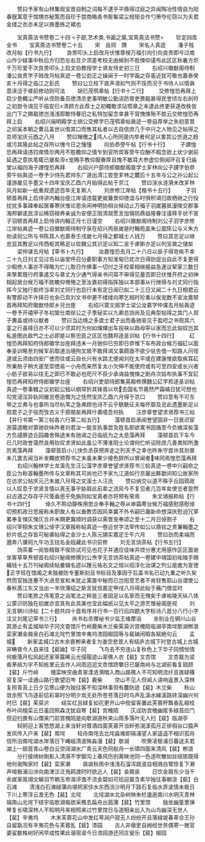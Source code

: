 <!-- { "loadSidebar": true } -->
　　赞曰予家有山林集观宝晋自制之词每不逮乎平鼎得过庭之异闻陶冶性情自为阳春旣寓意于馆甥亦秘笈而自珍于尝商略圅书髣髴梁尘规矩合作勺箫夺伦窃以为夫君金缕之衣亦未足以换墨练之裙也











　　宝真斋法书赞卷二十四
<子部,艺术类,书画之属,宝真斋法书赞>
　　钦定四库全书
　　宝真斋法书赞卷二十五
　　宋　岳珂　撰
　　宋名人真迹
　　潘子贱改月帖【行书九行】
　　良贵叩头上启改月伏惟尊候万福引向引向良贵即今过南山作少緑事中秋后方归恐左右旦夕须差考校无由候别不胜悚仰谨布此区区秋暑方炽千万珍爱不次良贵叩头上启文伯教授学士贤友侍史初三日
　　右绍兴徽猷阁待制潘公良贵字子贱改月帖真迹一卷公劲正之操闻于一时字画之存虽近犹可敬也嘉泰癸亥十月得之临江之彭氏
　　赞曰公立柱下直声凛如气则不馁而况于书待人以情眞意浃洽于嗟前修动则可法
　　胡已茂鹗章帖【行书十二行】
　　交修惶恐再拜上启少恳輙尘严听从侄防备员徳清丞吏事明敏公勤洁防胥吏畏戢甚得民誉顷左右剖符之初尝令谒见于临安已清顾方此荐士之初輙敢求玷鹗章之末逮此终更获遂改秩皆出门下之赐载徳岂浅浅耶敢恃眷旧之私特加留念幸甚干冐愧悚殆不胜云交修惶恐再拜上启
　　右绍兴端明殿学士胡公交修字巳茂鹗章帖眞迹一卷自荐举之失初意晋之祁奚本朝之曹吕盖世以借其口而售其私者以古自信庶几于中兴之人物见之帖得之京师宝庆元酉之八月
　　赞曰矰缴之鸿人心所同是内举者何足以害其公世道之趋或污其隆此帖之存所以愧今日之憧憧
　　向伯恭旁午帖【行书十行】
　　子諲惶恐再拜请违钧席倐尔两月不胜瞻仰之情乍到官所宾客旁午应酬不暇念欲上状少谢前延遇之意执笔辄已屡矣洊宠赐手教仰服眷厚且愧不敏耳大参虚位侧闻环召复归庙堂以福四海子諲惶恐再拜
　　右绍兴户部侍郎徽猷阁直学士芗林向公子諲字伯恭旁午帖眞迹一卷予少侍先君帅东广道出清江尝登芗林之麓后十五年与公之孙公起公谨游屡见手墨又十四年宝庆乙酉六月始得此帖于京江
　　赞曰涂水涟漪未改芗林风月如新一纸重观遗迹百年无复斯人
　　刘彦修江岸帖【楷书十五行】
　　子羽顿首再拜上启侍讲内翰台座江岸请违载更嵗籥景仰徳谊与时俱积谒归故栖继之行役扰扰多事疎奉起居春寒伏惟论思余闲神明协相台候动止万福子羽嵗暮抵漫陵交郡事海邦僻逺民淳讼稀窃禄养亲诚为安便正阻清觌愿言加愼防鼎益隆眷注谨拜手状不宣子羽顿首再拜上启侍讲内翰正月七日谨空
　　右绍兴徽猷阁待制刘公子羽字彦修江岸帖眞迹一卷公自徽猷阁待制守泉在绍兴丙辰嵗是时翰苑盖朱公震陈公与义朱方劝读则公所与书陈其人也嘉泰壬戌嵗七月得之都城士人钱万
　　赞曰其忠足以继忠显其教足以传西枢其略足以佐魏公其识足以知二吴于虖斯亦足以列宝眞之储矣
　　梁仲谋去月帖【草书卜九行】
　　汝嘉惶恐去月二十八日以辰子得竒疾不幸二十九日刘丈见过告以庙堂呼召分委职事方知淮甸已扰次日得防促出自此不复更得少暇修人事亦不得略为亡儿取日作佛事一切付之牙校辈相继报益急遂议挈家三数日来孥累既行府事逺交与章丈方少通气得亲书问耳不审得见量否即日伏惟开府之初神相起居台候万福不胜瞻仰惓惓之至汝嘉初得指挥独以本部事从行继得与刘丈同行指挥今又独行矣终当率刘丈同行也启行未有定日闻已拟二十三日又闻二十九日相君云有警即动不许择日也余已具刘文书中更不缕缕向寒乞相时珍重以俟宠数不宣汝嘉顿首再拜知府徽猷侍郎乡兄台座
　　右绍兴寳文阁学士梁公汝嘉字仲谋去月帖眞迹一卷予开禧甲子冬初筮仕南徐公之子季珌实以九卿总饷尚及见典型帖得之其门人郑子夀盖或持以献者
　　赞曰当边境之多虞士君子出而备驰驱见于盈咫之书观其六銮之行虽择日亦不可以少须其时为何如燀燀出车投袂以趋母寜以家而忘此匈奴岂其私是图此敌忾之士必即是以察忠臣之区区也魏邦逹圣训帖【行书十四行】
　　矼惶恐再拜知府侍郎徽学台座拜违未一月驰仰已穷即日恭惟下车布政台候万福矼以面奉圣训略至刘候军前取道治境拘文故不敢拜谒又事颇亟不欲少驻告借一知路人问径道或云须由四安广徳而往或云自长兴有水路尤便闻刘在太平或在建康惟欲取疾耳矼所乗舫子稍大遂至崇徳易一小舟而来然复太小欠伸不能使府或有可至四安或长兴者小舫子欲易以往无之即已不敢必也咫尺不获少承诲益愧悚之剧舟次姑布执事不宜矼惶恐再拜知府侍郎徽学台座
　　右绍兴吏部侍郎集英殿修撰魏公矼字邦逹圣训帖真迹一卷事雠之议初起公独以纲常折其锋竟以坎去国名节嶤然严霜皜日犹可想也勾党浸淫异轨同辙览卷追慨为之怃然宝庆乙酉六月得于京口
　　赞曰意有不可东带之立弗与也事所当尽杭苇之急弗顾也诗不云乎駪駪征夫每怀靡及览此遗墨斯足以观君子之于役而攷古义于原隰矣再拜什袭噫吾何执
　　汪彦章誉望求贤荐书三帖【并行书第一第三帖各六行第二帖五行】
　　藻顿首启承闻誉望固非一日衰迟宦游莫遑瞻对第驰钦咏昨者刘君汝一能言执事尝及姓名即欲寓书因循至今负媿深矣藻方负讉屏迹丘园趣舍殊途未有驰谒之日临纸为之太息藻再拜
　　藻顿首启下车今已几时政誉蔼然良用钦叹求贤如此虽公不薄淮阳士论谓何伫听诏除庶几善类知所激厉焉藻再拜
　　藻顿首启小儿快负丞获预奔走之列天予之幸也昨朱守尝许其剡章未几罢去闻当补发輙欲预荐书之末虽未果少接色辞所以冒闻者味同焉惶恐藻再拜
　　右绍兴翰林学士龙溪先生汪公藻字彦章誉望求贤荐书三帖真迹一卷中兴嗣命之臣公为称首翰墨所传与文章称其可尚也已予家九江道如行京屡出黟歙间知公故家所在访求公帖庆元己未嵗八月得之文溪士人汪氏
　　赞曰纳交以道不殊乎丘园观政以人叹息于求贤言情以真无事乎胁肩此前辈之流风今不复见者几百年矣使览者跫然曰古道之存存乎尺笺盍思乎免旃则如宝真者亦将预有荣焉
　　朱文靖报称帖【行书十四行】
　　倬久不聆动静殊用思企奉手翰之辱从审霜寒台候万福感慰感慰倬叨预机政日思报称未职故人有以垂教否因风幸冀不外令嗣已庸新命想深庆慰迫冗草畧奉复悚仄悚仄合并未期更冀顺时调获以需晋宠奉颂之至十二月日倬劄子
　　右绍兴宰相朱文靖公倬字汉章报称帖真迹一卷近世字法宰传如公以鼎铉之贵兼翰墨之妙片纸之存皆可秘袭帖得之金沙士人陈元頴实嘉定壬午六月
　　赞曰劲而柔端而遒奔八骥囘九牛功玉铉名金瓯藏此书识前修
　　刘无言饷茶帖【行书五行】
　　饷茶畧一阅皆精致不俟防试可见也花子并通应佳味并烦分惠尤用感怍区区面谢坐客草草焘顿首右绍兴秘阁修撰刘公焘字无言饷茶帖真迹一卷建中靖国初祐陵手赐緍钱十五万刊袐阁续帖彚辑名迹以踵元祐右文之规以绍淳化诒谋之列公是嵗为宣徳正字班在馆阁之末独被防专董斯刻且书标目及事因于后盖书名已动九重之听久矣然而官独连蹇不大进至宣和末犹止寓直中秘而已岂抱至艺者不肯轻售耶山谷谓使公春秋髙江东又当出一羊欣薄绍之斯言犹信嘉定甲戌八月得此帖于蘓门僧显时
　　赞曰笔势之伟笔意之诣笔法之粹是三者固足以名家而无愧矣于虖祐陵天纵八体公蒙识防独在初嵗亦宜其有此具美也宝此幅纸以见太平之游艺惟袐阁是视
　　刘无言辋川诗帖【二十题共四十首有序并行书一百行后四题大字标诗八首分八行小字注又刘尾记草书三行】
　　尚书右丞赠袐书少监王维摩诣
　　余别业在辋川山谷其游止有孟城坳华子冈文杳馆斤竹岭鹿柴木兰柴茱萸沜宫槐陌临湖亭南垞欹湖栁浪栾家瀬金屑泉白石滩北垞竹里馆辛夷坞漆园椒园等与裴廸闲暇各赋絶句云
　　孟城
　　新家孟城口古木余衰栁来者复为谁空悲昔人有结庐古城下时登古城上古城非畴昔今人自来往【裴廸】华子冈
　　飞鸟去不穷连山复秋色上下华子冈惆怅情何极落月松风起还家草露晞云光侵履迹山翠佛人衣【裴】文杏馆
　　文杏裁为梁香茅结为宇不知栋里云去作人间雨迢迢文杏馆跻攀日已屡南岭与北湖前看复廻顾【裴】斤竹岭
　　檀栾映空曲青翠漾涟漪暗入商山路樵人不可知明流纡且直緑篠宻复深一迳通山路行歌望旧岑【裴】鹿柴
　　空山不见人但闻人语响返景入深林复照青苔上日夕见寒山便为独往客不知深林事但有麏防迹【裴】木兰柴
　　秋山敛余照飞鸟逐前侣彩翠时分明夕岚无处所苍苍落日时鸟声乱溪水縁溪路转深幽兴何时已【裴】茱萸沜
　　结实红且緑复如花更开山中傥留客置此芙蓉杯飘香乱椒桂布叶间檀栾云日虽回照森沈犹自寒【裴】宫槐陌
　　仄迳防宫槐幽隂多緑苔应门但迎扫畏有山僧来门前宫槐陌是向欹湖道秋来山雨多落叶无人扫【裴】临湖亭
　　轻舸迎上客悠悠湖上来当轩对尊酒四面芙蓉开当轩弥滉漾孤月正徘徊谷口猿声发风传入户来【裴】南垞
　　轻舟南垞去北垞淼难即隔浦望人家遥遥不相识孤舟信所泊南垞湖水岸落日下崦嵫清波殊淼漫【裴】欹湖
　　吹箫凌极浦日暮送夫君湖上一廻首青山卷白云空阔湖水广青云天色同舣舟一长啸四面来清风【裴】栁浪
　　分行接绮树倒影入清漪不学御沟上春风伤别离映池同一色逐吹散如丝结隂既得地何谢陶家时【裴】栾家濑
　　飒飒秋雨中浅浅石溜泻跳波自相溅白鹭惊复下濑声喧极浦沿渉向南津泛泛鳬鸥渡时时欲近人【裴】金屑泉
　　日饮金屑东少当千余嵗翠鳯翊文螭羽节朝玉帝濚渟澹不流金碧如可拾迎晨含素华独往事朝汲【裴】白石滩
　　清浅白石滩緑蒲向堪把家住水东西浣沙明月下跂石复临水弄波情未极日下川上寒浮云澹无色【裴】北垞
　　北垞湖水北杂树映朱栏逶迤南川水明灭青林端南山北垞下结宇临欹湖每欲采樵去扁舟出菰蒲【裴】竹里馆
　　独坐幽篁里弹琴复长啸深林人不知明月来相照来过竹里馆日与道相亲出入为山鸟幽深无世人【裴】辛夷坞
　　木末芙蓉花山中发红萼涧户寂无人纷纷开且落緑堤春草合王孙自留翫况有辛夷花色与芙蓉乱【裴】漆园
　　古人非傲吏自阙经世务偶寄一微官婆娑数株树好闲早成性果此谐宿诺今日漆园游还同庄叟乐【裴】椒园
